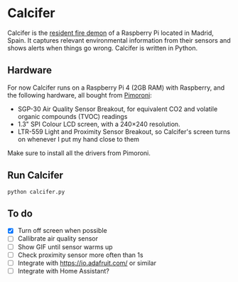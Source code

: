 # Calcifer

Calcifer is the [resident fire demon](https://howlscastle.fandom.com/wiki/Calcifer) of a Raspberry Pi located in Madrid, Spain. It captures relevant environmental information from their sensors and shows alerts when things go wrong. Calcifer is written in Python.

## Hardware

For now Calcifer runs on a Raspberry Pi 4 (2GB RAM) with Raspberry, and the following hardware, all bought from [Pimoroni](https://shop.pimoroni.com/):

* SGP-30 Air Quality Sensor Breakout, for equivalent CO2 and volatile organic compounds (TVOC) readings
* 1.3" SPI Colour LCD screen, with a 240×240 resolution.
* LTR-559 Light and Proximity Sensor Breakout, so Calcifer's screen turns on whenever I put my hand close to them

Make sure to install all the drivers from Pimoroni.

## Run Calcifer

``python calcifer.py``

## To do

- [x] Turn off screen when possible
- [ ] Callibrate air quality sensor
- [ ] Show GIF until sensor warms up
- [ ] Check proximity sensor more often than 1s
- [ ] Integrate with https://io.adafruit.com/ or similar
- [ ] Integrate with Home Assistant?